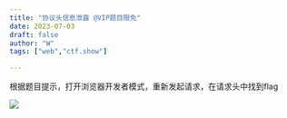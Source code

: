 ```yaml
---
title: "协议头信息泄露 @VIP题目限免"
date: 2023-07-03
draft: false
author: "W"
tags: ["web","ctf.show"]

---
```


 根据题目提示，打开浏览器开发者模式，重新发起请求，在请求头中找到flag

![](/ctf.show/932/1.webp)





